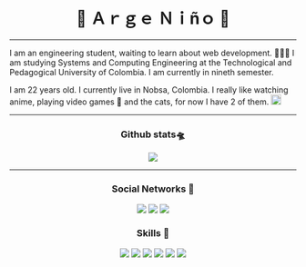 <h1 align="center">💠 Ａｒｇｅ  Ｎｉñｏ 💠</h1>

---

<div>
<p align="left">
I am an engineering student, waiting to learn about web development. 👨🏻‍💻 I
am studying Systems and Computing Engineering at the Technological and
Pedagogical University of Colombia. I am currently in nineth semester.

I am 22 years old. I currently live in Nobsa, Colombia. I really like watching
anime, playing video games 👾 and the cats, for now I have 2 of
them. <img src="https://emojis.slackmojis.com/emojis/images/1588315024/8823/hyperkitty.gif?1588315024" width="18" />
</p>

</div>

---
<h3 align="center">Github stats🛸</h3>

<p align="center">
    <img align="center" src="https://github-readme-stats.vercel.app/api/top-langs/?username=argenh&layout=compact&theme=tokyonight" />
</p>

---
<h3 align="center">Social Networks 📱</h3>

<p align="center">
    <a href="https://www.linkedin.com/in/argenino/"><img src="https://img.shields.io/badge/LinkedIn-0077B5?style=for-the-badge&logo=linkedin&logoColor=white"/></a>
    <a href="https://twitter.com/NinoArge"><img src="https://img.shields.io/badge/Twitter-1DA1F2?style=for-the-badge&logo=twitter&logoColor=white"/></a>
    <a href="https://www.instagram.com/arge.nino/"><img src="https://img.shields.io/badge/Instagram-E4405F?style=for-the-badge&logo=instagram&logoColor=white"/></a>
</p>

<h3 align="center">Skills 🌌</h3>

<p align="center">
    <img src="https://img.shields.io/badge/Java-ED8B00?style=for-the-badge&logo=java&logoColor=white"/>
    <img src="https://img.shields.io/badge/HTML5-E34F26?style=for-the-badge&logo=html5&logoColor=white"/>
    <img src="https://img.shields.io/badge/CSS3-1572B6?style=for-the-badge&logo=css3&logoColor=white"/>
    <img src="https://img.shields.io/badge/JavaScript-F7DF1E?style=for-the-badge&logo=javascript&logoColor=black"/>
    <img src="https://img.shields.io/badge/React-20232A?style=for-the-badge&logo=react&logoColor=61DAFB"/>
    <img src="https://img.shields.io/badge/Python-3776AB?style=for-the-badge&logo=python&logoColor=white"/>
</p>
